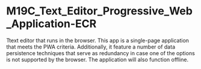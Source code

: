 # M19C_Text_Editor_Progressive_Web_Application-ECR
Ttext editor that runs in the browser. This app is a single-page application that meets the PWA criteria. Additionally, it feature a number of data persistence techniques that serve as redundancy in case one of the options is not supported by the browser. The application will also function offline.
